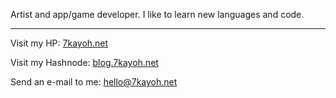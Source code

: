 Artist and app/game developer. I like to learn new languages and code.

___

Visit my HP: [7kayoh.net](https://7kayoh.net)

Visit my Hashnode: [blog.7kayoh.net](https://blog.7kayoh.net/)

Send an e-mail to me: [hello@7kayoh.net](mailto:hello@7kayoh.net)
